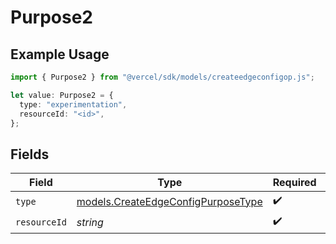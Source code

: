 # Purpose2

## Example Usage

```typescript
import { Purpose2 } from "@vercel/sdk/models/createedgeconfigop.js";

let value: Purpose2 = {
  type: "experimentation",
  resourceId: "<id>",
};
```

## Fields

| Field                                                                          | Type                                                                           | Required                                                                       | Description                                                                    |
| ------------------------------------------------------------------------------ | ------------------------------------------------------------------------------ | ------------------------------------------------------------------------------ | ------------------------------------------------------------------------------ |
| `type`                                                                         | [models.CreateEdgeConfigPurposeType](../models/createedgeconfigpurposetype.md) | :heavy_check_mark:                                                             | N/A                                                                            |
| `resourceId`                                                                   | *string*                                                                       | :heavy_check_mark:                                                             | N/A                                                                            |